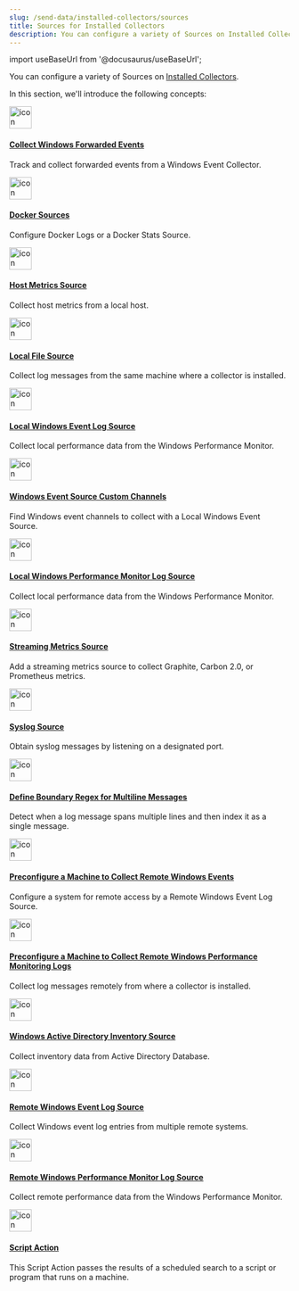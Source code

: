 ```yaml
---
slug: /send-data/installed-collectors/sources
title: Sources for Installed Collectors
description: You can configure a variety of Sources on Installed Collectors.
---
```


import useBaseUrl from '@docusaurus/useBaseUrl';

You can configure a variety of Sources on [Installed Collectors](/docs/send-data/installed-collectors).

In this section, we'll introduce the following concepts:

<div className="box-wrapper" >
<div className="box smallbox card">
  <div className="container">
  <a href={useBaseUrl('docs/send-data/installed-collectors/sources/collect-forwarded-events-windows-event-collector')}><img src={useBaseUrl('img/icons/operations/collect.png')} alt="icon" width="40"/><h4>Collect Windows Forwarded Events</h4></a>
  <p>Track and collect forwarded events from a Windows Event Collector.</p>
  </div>
</div>
<div className="box smallbox card">
  <div className="container">
  <a href={useBaseUrl('docs/send-data/installed-collectors/sources/docker-sources')}><img src={useBaseUrl('img/icons/operations/collect.png')} alt="icon" width="40"/><h4>Docker Sources</h4></a>
  <p>Configure Docker Logs or a Docker Stats Source.</p>
  </div>
</div>
<div className="box smallbox card">
  <div className="container">
  <a href={useBaseUrl('docs/send-data/installed-collectors/sources/host-metrics-source')}><img src={useBaseUrl('img/icons/operations/collect.png')} alt="icon" width="40"/><h4>Host Metrics Source</h4></a>
  <p>Collect host metrics from a local host.</p>
  </div>
</div>
<div className="box smallbox card">
  <div className="container">
  <a href={useBaseUrl('docs/send-data/installed-collectors/sources/local-file-source')}><img src={useBaseUrl('img/icons/operations/collect.png')} alt="icon" width="40"/><h4>Local File Source</h4></a>
  <p>Collect log messages from the same machine where a collector is installed.</p>
  </div>
</div>
<div className="box smallbox card">
  <div className="container">
  <a href={useBaseUrl('docs/send-data/installed-collectors/sources/local-windows-event-log-source')}><img src={useBaseUrl('img/icons/operations/collect.png')} alt="icon" width="40"/><h4>Local Windows Event Log Source</h4></a>
  <p>Collect local performance data from the Windows Performance Monitor.</p>
  </div>
</div>
<div className="box smallbox card">
  <div className="container">
  <a href={useBaseUrl('docs/send-data/installed-collectors/sources/windows-event-source-custom-channels')}><img src={useBaseUrl('img/icons/operations/collect.png')} alt="icon" width="40"/><h4>Windows Event Source Custom Channels</h4></a>
  <p>Find Windows event channels to collect with a Local Windows Event Source.</p>
  </div>
</div>
<div className="box smallbox card">
  <div className="container">
  <a href={useBaseUrl('docs/send-data/installed-collectors/sources/local-windows-performance-monitor-log-source')}><img src={useBaseUrl('img/icons/operations/collect.png')} alt="icon" width="40"/><h4>Local Windows Performance Monitor Log Source</h4></a>
  <p>Collect local performance data from the Windows Performance Monitor.</p>
  </div>
</div>
<div className="box smallbox card">
  <div className="container">
  <a href={useBaseUrl('docs/send-data/installed-collectors/sources/streaming-metrics-source')}><img src={useBaseUrl('img/icons/operations/collect.png')} alt="icon" width="40"/><h4>Streaming Metrics Source</h4></a>
  <p>Add a streaming metrics source to collect Graphite, Carbon 2.0, or Prometheus metrics.</p>
  </div>
</div>
    <div className="box smallbox card">
      <div className="container">
      <a href={useBaseUrl('docs/send-data/installed-collectors/sources/syslog-source')}><img src={useBaseUrl('img/icons/operations/collect.png')} alt="icon" width="40"/><h4>Syslog Source</h4></a>
      <p>Obtain syslog messages by listening on a designated port.</p>
      </div>
    </div>
    <div className="box smallbox card">
      <div className="container">
      <a href={useBaseUrl('docs/send-data/installed-collectors/sources/define-boundary-regex-multiline-messages')}><img src={useBaseUrl('img/icons/operations/collect.png')} alt="icon" width="40"/><h4>Define Boundary Regex for Multiline Messages</h4></a>
      <p>Detect when a log message spans multiple lines and then index it as a single message.</p>
      </div>
    </div>
    <div className="box smallbox card">
      <div className="container">
      <a href={useBaseUrl('docs/send-data/installed-collectors/sources/preconfigure-machine-collect-remote-windows-events')}><img src={useBaseUrl('img/icons/operations/collect.png')} alt="icon" width="40"/><h4>Preconfigure a Machine to Collect Remote Windows Events</h4></a>
      <p>Configure a system for remote access by a Remote Windows Event Log Source.</p>
      </div>
    </div>
    <div className="box smallbox card">
      <div className="container">
      <a href={useBaseUrl('docs/send-data/installed-collectors/sources/preconfigure-machine-collect-remote-windows-performance-monitoring-logs')}><img src={useBaseUrl('img/icons/operations/collect.png')} alt="icon" width="40"/><h4>Preconfigure a Machine to Collect Remote Windows Performance Monitoring Logs</h4></a>
      <p>Collect log messages remotely from where a collector is installed.</p>
      </div>
    </div>
    <div className="box smallbox card">
      <div className="container">
      <a href={useBaseUrl('docs/send-data/installed-collectors/sources/windows-active-directory-inventory-source')}><img src={useBaseUrl('img/icons/operations/collect.png')} alt="icon" width="40"/><h4>Windows Active Directory Inventory Source</h4></a>
      <p>Collect inventory data from Active Directory Database.</p>
      </div>
    </div>
    <div className="box smallbox card">
      <div className="container">
      <a href={useBaseUrl('docs/send-data/installed-collectors/sources/remote-windows-event-log-source')}><img src={useBaseUrl('img/icons/operations/collect.png')} alt="icon" width="40"/><h4>Remote Windows Event Log Source</h4></a>
      <p>Collect Windows event log entries from multiple remote systems.</p>
      </div>
    </div>
    <div className="box smallbox card">
      <div className="container">
      <a href={useBaseUrl('docs/send-data/installed-collectors/sources/remote-windows-performance-monitor-log-source')}><img src={useBaseUrl('img/icons/operations/collect.png')} alt="icon" width="40"/><h4>Remote Windows Performance Monitor Log Source</h4></a>
      <p>Collect remote performance data from the Windows Performance Monitor.</p>
      </div>
    </div>
    <div className="box smallbox card">
      <div className="container">
      <a href={useBaseUrl('docs/send-data/installed-collectors/sources/script-action')}><img src={useBaseUrl('img/icons/operations/collect.png')} alt="icon" width="40"/><h4>Script Action</h4></a>
      <p>This Script Action passes the results of a scheduled search to a script or program that runs on a machine.</p>
      </div>
    </div>
</div>
